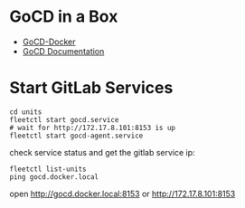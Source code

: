 GoCD in a Box
=================================

* [GoCD-Docker](https://github.com/gocd/gocd-docker)
* [GoCD Documentation](https://www.go.cd/documentation/user/current/)


Start GitLab Services
======================
    cd units
    fleetctl start gocd.service
    # wait for http://172.17.8.101:8153 is up
    fleetctl start gocd-agent.service

check service status and get the gitlab service ip:

    fleetctl list-units
    ping gocd.docker.local

open http://gocd.docker.local:8153 or http://172.17.8.101:8153
